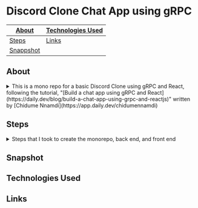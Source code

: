 # Discord Clone Chat App using gRPC
| [About]() | [Technologies Used]() |
|--|--|
| [Steps]() | [Links]() |
| [Snappshot]() | |

## About
  <details>
    <summary>This is a mono repo for a basic Discord Clone using gRPC and React, following the tutorial, "[Build a chat app using gRPC and React](https://daily.dev/blog/build-a-chat-app-using-grpc-and-reactjs)" written by [Chidume Nnamdi](https://app.daily.dev/chidumennamdi)</summary>
   ###### [(Return to top)]()
  </details>

## Steps
  <details>
    <summary>Steps that I took to create the monorepo, back end, and front end</summary>
>      <details>
>        <summary><b>Monorepo</b></summary>
>      </details>
>      <details>
>        <summary><b>Backend</b></summary>
>      </details>
>      <details>
>        <summary><b>Frontend</b></summary>
>      </details>
  </details>
  


## Snapshot

## Technologies Used

## Links
